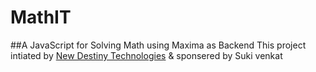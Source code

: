 # MathIT
##A JavaScript for Solving Math using Maxima as  Backend
This project intiated by [New Destiny Technologies](http://newdestiny.in) & sponsered by Suki venkat 

#
